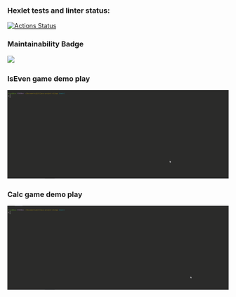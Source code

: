 ### Hexlet tests and linter status:
[![Actions Status](https://github.com/zheleznikov/java-project-61/actions/workflows/hexlet-check.yml/badge.svg)](https://github.com/zheleznikov/java-project-61/actions)


### Maintainability Badge
<a href="https://codeclimate.com/github/zheleznikov/java-project-61/maintainability"><img src="https://api.codeclimate.com/v1/badges/3618559205f6348ed917/maintainability" /></a>


### IsEven game demo play

![even](demo/even-game.gif)

### Calc game demo play

![calc](demo/calc-game.gif)